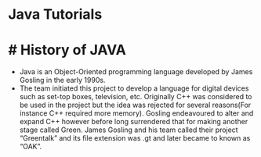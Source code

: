 # Java Tutorials

# # History of JAVA

* Java is an Object-Oriented programming language developed by James Gosling in the early 1990s.
* The team initiated this project to develop a language for digital devices such as set-top boxes, television, etc. Originally C++ was considered to be used in the project but the idea was rejected for several reasons(For instance C++ required more memory). Gosling endeavoured to alter and expand C++ however before long surrendered that for making another stage called Green. James Gosling and his team called their project “Greentalk” and its file extension was .gt and later became to known as “OAK”.